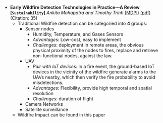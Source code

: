 - **Early Wildfire Detection Technologies in Practice—A Review**
 **[`Sustainability`]** *Ankita Mohapatra and Timothy Trinh* [(MDPI)](https://www.mdpi.com/2071-1050/14/19/12270) [(pdf)](./../Early%20Wildfire%20Detection%20Technologies%20in%20Practice—A%20Review.pdf) (Citation: 35)
   * Traditional Wildfire detection can be categoried into **4** groups:
     * Sensor nodes
       * Humidity, Temperature, and Gases Sensors
       * *Advantages*: Low-cost, easy to implement
       * *Challenges*: deployment in remote areas, the obvious physical proximity of the nodes to fires, replace and retrieve non-functional nodes, against the law. 
     * UAV
       * *Pair with IoT devices*: In a fire event, the ground-based IoT devices in the vicinity of the wildfire generate alarms to the UAVs nearby, which then verify the fire probability to avoid misdetections. 
       * *Advantages*: Flexibility, provide high temporal and spatial resolution
       * *Challenges*: duration of flight
     * Camera Networks
     * Satellite surveillance
   * Wildfire Impact can be found in this paper
 
